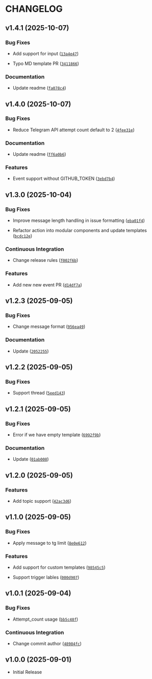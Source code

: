 # CHANGELOG

<!-- version list -->

## v1.4.1 (2025-10-07)

### Bug Fixes

- Add support for input
  ([`13a4e47`](https://github.com/Sehat1137/telegram-notifier/commit/13a4e47becc25c5955dc6cfce58cedd15e45969f))

- Typo MD template PR
  ([`3411866`](https://github.com/Sehat1137/telegram-notifier/commit/34118668d9efc950ec06f9a3e2cd3a1a3e9e2b63))

### Documentation

- Update readme
  ([`fa078c4`](https://github.com/Sehat1137/telegram-notifier/commit/fa078c4641716c8db5cc74a16be2dde25d0cd60d))


## v1.4.0 (2025-10-07)

### Bug Fixes

- Reduce Telegram API attempt count default to 2
  ([`4fee31e`](https://github.com/Sehat1137/telegram-notifier/commit/4fee31e25ccfefd8af064f89e4f0804775e6301c))

### Documentation

- Update readme
  ([`ff6a0b6`](https://github.com/Sehat1137/telegram-notifier/commit/ff6a0b676c5adf883a953652c75a073b15cd1757))

### Features

- Event support without GITHUB_TOKEN
  ([`3ebd7b4`](https://github.com/Sehat1137/telegram-notifier/commit/3ebd7b43587c33fa5c0bc512390602bfda2845ca))


## v1.3.0 (2025-10-04)

### Bug Fixes

- Improve message length handling in issue formatting
  ([`eba01f4`](https://github.com/Sehat1137/telegram-notifier/commit/eba01f4e68a2b6bcd60cd9f704c78d1e1df13e53))

- Refactor action into modular components and update templates
  ([`bcdc12e`](https://github.com/Sehat1137/telegram-notifier/commit/bcdc12e0fc23ebc7e72d751a31d3e40bd3f1fb7d))

### Continuous Integration

- Change release rules
  ([`f002f6b`](https://github.com/Sehat1137/telegram-notifier/commit/f002f6b14ca21ee5111eef05217e4ebe31120061))

### Features

- Add new new event PR
  ([`d14df7a`](https://github.com/Sehat1137/telegram-notifier/commit/d14df7afc41420ec6c1b6f8630c11b640caedd5d))


## v1.2.3 (2025-09-05)

### Bug Fixes

- Change message format
  ([`956ea49`](https://github.com/Sehat1137/telegram-notifier/commit/956ea49cc81b95f3391de801b9df601b686e6023))

### Documentation

- Update
  ([`2052255`](https://github.com/Sehat1137/telegram-notifier/commit/205225577f72860bfb821ac9b6dcfb7de3ad09c0))


## v1.2.2 (2025-09-05)

### Bug Fixes

- Support thread
  ([`5eed143`](https://github.com/Sehat1137/telegram-notifier/commit/5eed1439c25b49012f5c9e38ce5b78c1793014ed))


## v1.2.1 (2025-09-05)

### Bug Fixes

- Error if we have empty template
  ([`6992f9b`](https://github.com/Sehat1137/telegram-notifier/commit/6992f9bf36a04400a335b1a330992ad8be751da7))

### Documentation

- Update
  ([`01ab008`](https://github.com/Sehat1137/telegram-notifier/commit/01ab008dba34b290b45e7de349c4ea8b43b7e71e))


## v1.2.0 (2025-09-05)

### Features

- Add topic support
  ([`42ac3d6`](https://github.com/Sehat1137/telegram-notifier/commit/42ac3d6e5565de522ba428ca1ca4e2ab7a8af328))


## v1.1.0 (2025-09-05)

### Bug Fixes

- Apply message to tg limit
  ([`8e0e612`](https://github.com/Sehat1137/telegram-notifier/commit/8e0e612940e295f1a2b360829aace57fcf3bbe1b))

### Features

- Add support for custom templates
  ([`98545c5`](https://github.com/Sehat1137/telegram-notifier/commit/98545c5921ff3f45265cddcd9621cfa4596e0946))

- Support trigger lables
  ([`000d907`](https://github.com/Sehat1137/telegram-notifier/commit/000d9078466c174da129f002167eeb0b3257c092))


## v1.0.1 (2025-09-04)

### Bug Fixes

- Attempt_count usage
  ([`bb5c48f`](https://github.com/Sehat1137/telegram-notifier/commit/bb5c48fe2efeb6a34ab27205cb28e55687f82ee3))

### Continuous Integration

- Change commit author
  ([`48984fc`](https://github.com/Sehat1137/telegram-notifier/commit/48984fce36910771e0656636a1adff00d16da7c7))


## v1.0.0 (2025-09-01)

- Initial Release
